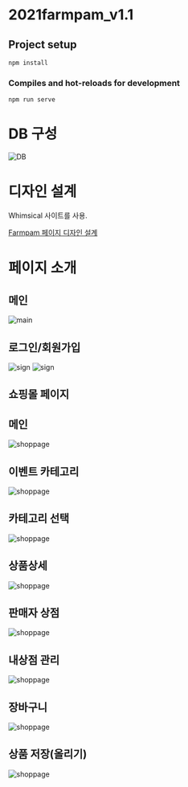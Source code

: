 # 2021farmpam_v1.1

## Project setup

```
npm install
```

### Compiles and hot-reloads for development

```
npm run serve
```

# DB 구성

![DB](./intro/dbs.PNG)

# 디자인 설계

Whimsical 사이트를 사용.

[Farmpam 페이지 디자인 설계](https://whimsical.com/farmpam-UCHNohTTMHwedQQ19xKcjF)

# 페이지 소개

## 메인

![main](./intro/main.png)

## 로그인/회원가입

![sign](./intro/login.png)
![sign](./intro/sign.png)

## 쇼핑몰 페이지
## 메인
![shoppage](./intro/shopmain.png)
## 이벤트 카테고리
![shoppage](./intro/cate.png)
## 카테고리 선택
![shoppage](./intro/catetop.PNG)
## 상품상세
![shoppage](./intro/detail.png)
## 판매자 상점
![shoppage](./intro/myshop.png)
## 내상점 관리
![shoppage](./intro/myshopset.png)
## 장바구니
![shoppage](./intro/cart.png)
## 상품 저장(올리기)
![shoppage](./intro/insert.png)
